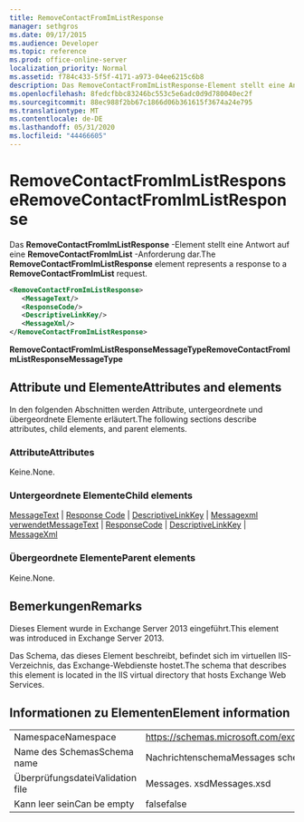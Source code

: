 ```yaml
---
title: RemoveContactFromImListResponse
manager: sethgros
ms.date: 09/17/2015
ms.audience: Developer
ms.topic: reference
ms.prod: office-online-server
localization_priority: Normal
ms.assetid: f784c433-5f5f-4171-a973-04ee6215c6b8
description: Das RemoveContactFromImListResponse-Element stellt eine Antwort auf eine RemoveContactFromImList-Anforderung dar.
ms.openlocfilehash: 8fedcfbbc83246bc553c5e6adc0d9d780040ec2f
ms.sourcegitcommit: 88ec988f2bb67c1866d06b361615f3674a24e795
ms.translationtype: MT
ms.contentlocale: de-DE
ms.lasthandoff: 05/31/2020
ms.locfileid: "44466605"
---
```

# <a name="removecontactfromimlistresponse"></a><span data-ttu-id="c6698-103">RemoveContactFromImListResponse</span><span class="sxs-lookup"><span data-stu-id="c6698-103">RemoveContactFromImListResponse</span></span>

<span data-ttu-id="c6698-104">Das **RemoveContactFromImListResponse** -Element stellt eine Antwort auf eine **RemoveContactFromImList** -Anforderung dar.</span><span class="sxs-lookup"><span data-stu-id="c6698-104">The **RemoveContactFromImListResponse** element represents a response to a **RemoveContactFromImList** request.</span></span> 
  
```XML
<RemoveContactFromImListResponse>
   <MessageText/>
   <ResponseCode/>
   <DescriptiveLinkKey/>
   <MessageXml/>
</RemoveContactFromImListResponse>
```

 <span data-ttu-id="c6698-105">**RemoveContactFromImListResponseMessageType**</span><span class="sxs-lookup"><span data-stu-id="c6698-105">**RemoveContactFromImListResponseMessageType**</span></span>
## <a name="attributes-and-elements"></a><span data-ttu-id="c6698-106">Attribute und Elemente</span><span class="sxs-lookup"><span data-stu-id="c6698-106">Attributes and elements</span></span>

<span data-ttu-id="c6698-107">In den folgenden Abschnitten werden Attribute, untergeordnete und übergeordnete Elemente erläutert.</span><span class="sxs-lookup"><span data-stu-id="c6698-107">The following sections describe attributes, child elements, and parent elements.</span></span>
  
### <a name="attributes"></a><span data-ttu-id="c6698-108">Attribute</span><span class="sxs-lookup"><span data-stu-id="c6698-108">Attributes</span></span>

<span data-ttu-id="c6698-109">Keine.</span><span class="sxs-lookup"><span data-stu-id="c6698-109">None.</span></span>
  
### <a name="child-elements"></a><span data-ttu-id="c6698-110">Untergeordnete Elemente</span><span class="sxs-lookup"><span data-stu-id="c6698-110">Child elements</span></span>

<span data-ttu-id="c6698-111">[MessageText](messagetext.md)  |  [Response Code](responsecode.md)  |  [DescriptiveLinkKey](descriptivelinkkey.md)  |  [Messagexml verwendet](messagexml.md)</span><span class="sxs-lookup"><span data-stu-id="c6698-111">[MessageText](messagetext.md) | [ResponseCode](responsecode.md) | [DescriptiveLinkKey](descriptivelinkkey.md) | [MessageXml](messagexml.md)</span></span>
  
### <a name="parent-elements"></a><span data-ttu-id="c6698-112">Übergeordnete Elemente</span><span class="sxs-lookup"><span data-stu-id="c6698-112">Parent elements</span></span>

<span data-ttu-id="c6698-113">Keine.</span><span class="sxs-lookup"><span data-stu-id="c6698-113">None.</span></span>
  
## <a name="remarks"></a><span data-ttu-id="c6698-114">Bemerkungen</span><span class="sxs-lookup"><span data-stu-id="c6698-114">Remarks</span></span>

<span data-ttu-id="c6698-115">Dieses Element wurde in Exchange Server 2013 eingeführt.</span><span class="sxs-lookup"><span data-stu-id="c6698-115">This element was introduced in Exchange Server 2013.</span></span>
  
<span data-ttu-id="c6698-116">Das Schema, das dieses Element beschreibt, befindet sich im virtuellen IIS-Verzeichnis, das Exchange-Webdienste hostet.</span><span class="sxs-lookup"><span data-stu-id="c6698-116">The schema that describes this element is located in the IIS virtual directory that hosts Exchange Web Services.</span></span>
  
## <a name="element-information"></a><span data-ttu-id="c6698-117">Informationen zu Elementen</span><span class="sxs-lookup"><span data-stu-id="c6698-117">Element information</span></span>

|||
|:-----|:-----|
|<span data-ttu-id="c6698-118">Namespace</span><span class="sxs-lookup"><span data-stu-id="c6698-118">Namespace</span></span>  <br/> |https://schemas.microsoft.com/exchange/services/2006/messages  <br/> |
|<span data-ttu-id="c6698-119">Name des Schemas</span><span class="sxs-lookup"><span data-stu-id="c6698-119">Schema name</span></span>  <br/> |<span data-ttu-id="c6698-120">Nachrichtenschema</span><span class="sxs-lookup"><span data-stu-id="c6698-120">Messages schema</span></span>  <br/> |
|<span data-ttu-id="c6698-121">Überprüfungsdatei</span><span class="sxs-lookup"><span data-stu-id="c6698-121">Validation file</span></span>  <br/> |<span data-ttu-id="c6698-122">Messages. xsd</span><span class="sxs-lookup"><span data-stu-id="c6698-122">Messages.xsd</span></span>  <br/> |
|<span data-ttu-id="c6698-123">Kann leer sein</span><span class="sxs-lookup"><span data-stu-id="c6698-123">Can be empty</span></span>  <br/> |<span data-ttu-id="c6698-124">false</span><span class="sxs-lookup"><span data-stu-id="c6698-124">false</span></span>  <br/> |
   

